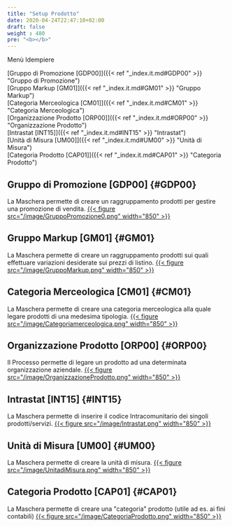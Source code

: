 ```yaml
---
title: "Setup Prodotto"
date: 2020-04-24T22:47:10+02:00
draft: false
weight : 480
pre: "<b></b>"
---
```


Menù Idempiere

[Gruppo di Promozione [GDP00]]({{< ref "_index.it.md#GDP00" >}} "Gruppo di Promozione") <br>
[Gruppo Markup [GM01]]({{< ref "_index.it.md#GM01" >}} "Gruppo Markup") <br>
[Categoria Merceologica [CM01]]({{< ref "_index.it.md#CM01" >}} "Categoria Merceologica") <br>
[Organizzazione Prodotto [ORP00]]({{< ref "_index.it.md#ORP00" >}} "Organizzazione Prodotto") <br>
[Intrastat [INT15]]({{< ref "_index.it.md#INT15" >}} "Intrastat") <br>
[Unità di Misura [UM00]]({{< ref "_index.it.md#UM00" >}} "Unità di Misura") <br>
[Categoria Prodotto [CAP01]]({{< ref "_index.it.md#CAP01" >}} "Categoria Prodotto") <br>

## Gruppo di Promozione [GDP00] {#GDP00}
La Maschera permette di creare un raggruppamento prodotti per gestire una promozione di vendita.
[{{< figure src="/image/GruppoPromozione0.png"  width="850"  >}}](/image/GruppoPromozione0.png)

## Gruppo Markup [GM01] {#GM01}
La Maschera permette di creare un raggruppamento prodotti sui quali effettuare variazioni desiderate sui prezzi di listino.
[{{< figure src="/image/GruppoMarkup.png"  width="850"  >}}](/image/GruppoMarkup.png)

## Categoria Merceologica [CM01] {#CM01}
La Maschera permette di creare una categoria merceologica alla quale legare prodotti di una medesima tipologia.
[{{< figure src="/image/Categoriamerceologica.png"  width="850"  >}}](/image/Categoriamerceologica.png)

## Organizzazione Prodotto [ORP00] {#ORP00}
Il Processo permette di legare un prodotto ad una determinata organizzazione aziendale.
[{{< figure src="/image/OrganizzazioneProdotto.png"  width="850"  >}}](/image/OrganizzazioneProdotto.png)

## Intrastat [INT15] {#INT15}
La Maschera permette di inserire il codice Intracomunitario dei singoli prodotti/servizi.
[{{< figure src="/image/Intrastat.png"  width="850"  >}}](/imageIntrastat.png)

## Unità di Misura [UM00] {#UM00}
La Maschera permette di creare la unità di misura.
[{{< figure src="/image/UnitadiMisura.png"  width="850"  >}}](/image/UnitadiMisura.png)

## Categoria Prodotto [CAP01] {#CAP01}
La Maschera permette di creare una "categoria" prodotto (utile ad es. ai fini contabili) 
[{{< figure src="/image/CategoriaProdotto.png"  width="850"  >}}](/image/CategoriaProdotto.png)
